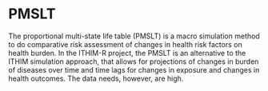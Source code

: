 # PMSLT 
The proportional multi-state life table (PMSLT) is a macro simulation method to do comparative risk assessment of changes in health risk factors on health burden.  In the ITHIM-R project, the PMSLT is an alternative to the ITHIM simulation approach, that allows for projections of changes in burden of diseases over time and time lags for changes in exposure and changes in health outcomes. The data needs, however, are high.  
